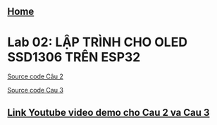 ## [Home](../readme.md)

<h1><b>Lab 02: LẬP TRÌNH CHO OLED SSD1306 TRÊN ESP32</b></h1>


[Source code Câu 2](../LAB02/Cau2/)

[Source code Cau 3](../LAB02/Cau2/)

## [Link Youtube video demo cho Cau 2 va Cau 3](https://www.youtube.com/watch?v=vjHkE-DY7bc)